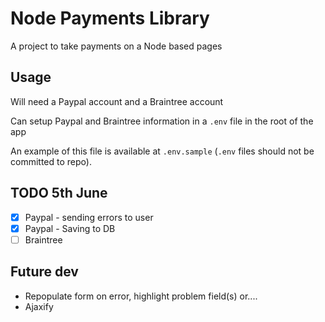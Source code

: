 # Node Payments Library

A project to take payments on a Node based pages

## Usage

Will need a Paypal account and a Braintree account

Can setup Paypal and Braintree information in a `.env` file in the root of the app

An example of this file is available at `.env.sample` (`.env` files should not be committed to repo).

## TODO 5th June

- [x] Paypal - sending errors to user
- [x] Paypal - Saving to DB
- [ ] Braintree

## Future dev

- Repopulate form on error, highlight problem field(s) or....
- Ajaxify
